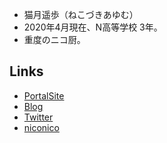 - 猫月遥歩（ねこづきあゆむ）
- 2020年4月現在、N高等学校 3年。
- 重度のニコ厨。

## Links
- [PortalSite](https://nekozuki.me/)
- [Blog](https://blog.nekozuki.me/)
- [Twitter](https://twitter.com/nekozuki_dev)
- [niconico](https://nicovideo.jp/user/45048152)
